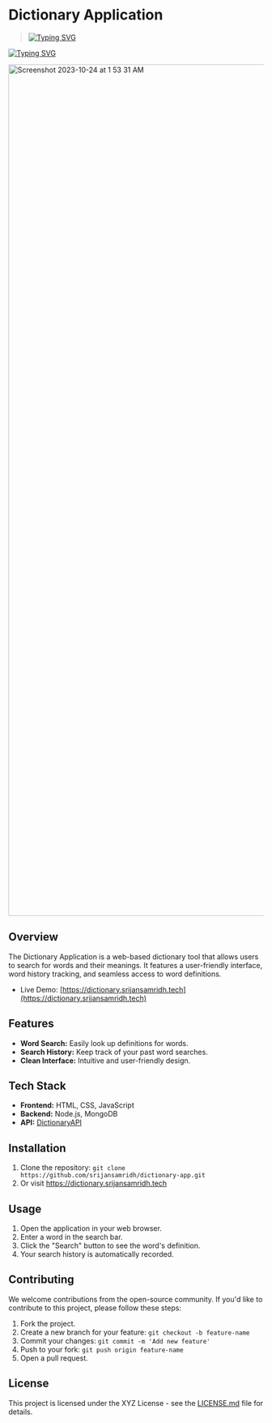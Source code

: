 # Dictionary Application

> <a href="https://git.io/typing-svg"><img src="https://readme-typing-svg.herokuapp.com?font=Fira+Code&pause=1000&random=false&width=435&lines=Search+for+words+and+their+meanings" alt="Typing SVG" /></a>

<a href="https://git.io/typing-svg"><img src="https://readme-typing-svg.herokuapp.com?font=Fira+Code&weight=900&duration=4000&pause=1000&color=9053F7&random=false&width=435&lines=Dictionary+Application" alt="Typing SVG" /></a>

<img width="1680" alt="Screenshot 2023-10-24 at 1 53 31 AM" src="https://github.com/SrijanSamridh/Dictionary-WebApp/assets/74289654/c2a4ebe5-06d2-457b-9a2b-4ce774b6d234">

## Overview

The Dictionary Application is a web-based dictionary tool that allows users to search for words and their meanings. It features a user-friendly interface, word history tracking, and seamless access to word definitions.

- Live Demo: [https://dictionary.srijansamridh.tech](https://dictionary.srijansamridh.tech)

## Features

- **Word Search:** Easily look up definitions for words.
- **Search History:** Keep track of your past word searches.
- **Clean Interface:** Intuitive and user-friendly design.

## Tech Stack

- **Frontend:** HTML, CSS, JavaScript
- **Backend:** Node.js, MongoDB
- **API:** [DictionaryAPI](https://api.dictionaryapi.dev/api/v2/entries/en/)

## Installation

1. Clone the repository: `git clone https://github.com/srijansamridh/dictionary-app.git`
2. Or visit https://dictionary.srijansamridh.tech

## Usage

1. Open the application in your web browser.
2. Enter a word in the search bar.
3. Click the "Search" button to see the word's definition.
4. Your search history is automatically recorded.

## Contributing

We welcome contributions from the open-source community. If you'd like to contribute to this project, please follow these steps:

1. Fork the project.
2. Create a new branch for your feature: `git checkout -b feature-name`
3. Commit your changes: `git commit -m 'Add new feature'`
4. Push to your fork: `git push origin feature-name`
5. Open a pull request.

## License

This project is licensed under the XYZ License - see the [LICENSE.md](LICENSE.md) file for details.
